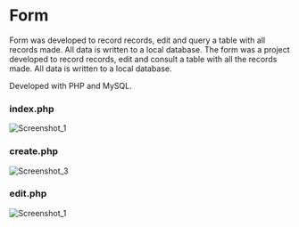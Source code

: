 # Form

Form was developed to record records, edit and query a table with all records made. All data is written to a local database.
The form was a project developed to record records, edit and consult a table with all the records made. All data is written to a local database.

Developed with PHP and MySQL.

### index.php
![Screenshot_1](https://user-images.githubusercontent.com/110068135/225170174-e6235e99-19ea-4e0d-98eb-5ad525302bb0.png)

### create.php
![Screenshot_3](https://user-images.githubusercontent.com/110068135/225788329-7f728a1e-b431-4a91-b07d-c37c07c27e4d.png)

### edit.php
![Screenshot_1](https://user-images.githubusercontent.com/110068135/225900821-c6ea63f3-c343-4030-8bbf-8802deee21ba.png)
